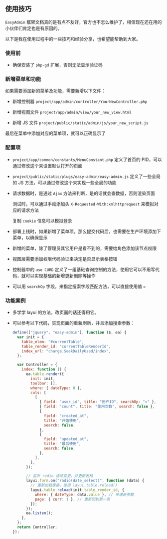 ## 使用技巧

`EasyAdmin` 框架文档真的是有点不友好，官方也不怎么维护了，相信现在还在用的小伙伴们肯定也是有原因的。

以下是我在使用过程中的一些技巧和经验分享，也希望能帮助到大家。

### 使用前

- 确保安装了 `php-gd` 扩展，否则无法显示验证码

### 新增菜单和功能

如果需要添加新的菜单及功能，需要新增以下文件：

- 新增控制器 `project/app/admin/controller/YourNewController.php`

- 新增视图文件 `project/app/admin/view/your_new_view.html`

- 新增 JS 文件 `project/public/static/admin/js/your_new_script.js`

最后在菜单中添加对应的菜单项，就可以正确显示了

### 配置项

- `project/app/common/constants/MenuConstant.php` 定义了首页的 PID，可以通过修改这个来设置默认打开的页面

- `project/public/static/plugs/easy-admin/easy-admin.js` 定义了一些全局的 JS 方法，可以通过修改这个来实现一些全局的功能

- 请求数据时，是通过 `Ajax` 方法来判断，是的话就会查数据，否则渲染页面

  测试时，可以通过手动添加头 `X-Requested-With:xmlhttprequest` 来模拟对应的请求方法

  复制 `cookie` 信息可以模拟登录

- 部署上线时，如果新增了菜单项，那么提交代码后，也需要在生产环境添加下菜单，以确保显示

- 新增的菜单，除了管理员其它用户是看不到的，需要给角色添加该节点权限

- 视图层需要添加权限代码验证来决定是否显示表格按钮

- 控制器中的 `use CURD` 定义了一组基础查询控制的方法，使用它可以不用写代码，就可以实现基础的新增更新删除等操作

- 可以用 `searchOp` 字段，来指定搜索字段匹配方法，可以直接使用值 `=`

### 功能案例

- 多学学 layui 的方法，改页面的话还得用它。

- 可以参考以下代码，实现页面的重新刷新，并且添加搜索参数：

  ```js
  define(["jquery", "easy-admin"], function ($, ea) {
    var init = {
      table_elem: "#currentTable",
      table_render_id: "currentTableRenderId",
      index_url: "charge.SeekDailyUsed/index",
    };

    var Controller = {
      index: function () {
        ea.table.render({
          init: init,
          toolbar: [],
          where: { dateType: 0 },
          cols: [
            [
              { field: "user_id", title: "用户ID", searchOp: "=" },
              { field: "count", title: "使用次数", search: false },
              {
                field: "created_at",
                title: "开始使用",
                search: false,
              },
              {
                field: "updated_at",
                title: "最后使用",
                search: false,
              },
            ],
          ],
        });

        // 监听 radio 选项变更，并更新表格
        layui.form.on("radio(date_select)", function (data) {
          // 重新加载表格，使用 layui.table.reload()
          layui.table.reload(init.table_render_id, {
            where: { dateType: data.value }, // 传递新参数
            page: { curr: 1 }, // 重新回到第一页
          });
        });
        ea.listen();
      },
    };
    return Controller;
  });
  ```

